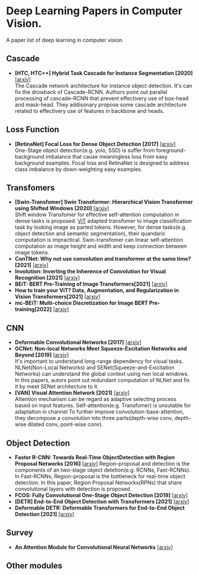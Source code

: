 # Deep Learning Papers in Computer Vision.
A paper list of deep learning in computer vision.

## Cascade
- **[HTC, HTC++] Hybrid Task Cascade for Instance Segmentation [2020]** [[arxiv]](https://arxiv.org/abs/1901.07518)<br>
The Cascade network architecture for instance object detection. It's can fix the drowback of Cascade-RCNN. 
Authors point out parallel processing of cascade-RCNN that prevent effectivery use of box-head and mask-head. They addisonary propose some cascade architecture related to effectivery use of features in backbone and heads.<br>  

## Loss Function
- **[RetinaNet] Focal Loss for Dense Object Detection [2017]** [[arxiv]](https://arxiv.org/abs/1708.02002)<br>
One-Stage object detection(e.g. yolo, SSD) is suffer from foreground-background imbalance that cause meaningless loss from  easy background examples. Focal loss and RetinaNet is designed to address class imbalance by down-weighting easy examples.<br>  


## Transfomers
- **[Swin-Transfomer] Swin Transformer: Hierarchical Vision Transformer using Shifted Windows [2020]** [[arxiv]](https://arxiv.org/abs/2103.14030)<br>
Shift window Transfomer for effective self-attention computation in dense tasks is proposed. [ViT](https://arxiv.org/abs/2010.11929) adapted transfomer to image classification task by looking image as parted tokens. However, for dense tasks(e.g. object detection and semantic segmentation), their quandaric computation is impractical. Swin-transfomer can linear self-attention computation as image height and width and keep connection between image tokens.<br>  
- **ConTNet: Why not use convolution and transformer at the same time? [2021]** [[arxiv]](https://arxiv.org/abs/2104.13497)
- **Involution: Inverting the Inherence of Convolution for Visual Recognition [2021]** [[arxiv]](https://arxiv.org/abs/2103.06255)
- **BEiT: BERT Pre-Training of Image Transformers[2021]** [[arxiv]](https://arxiv.org/abs/2106.08254)
- **How to train your ViT? Data, Augmentation, and Regularization in Vision Transformers[2021]** [[arxiv]](https://arxiv.org/abs/2106.10270)
- **mc-BEiT: Multi-choice Discretization for Image BERT Pre-training[2022]** [[arxiv]](https://arxiv.org/abs/2203.15371) 
## CNN
- **Deformable Convolutional Networks [2017]** [[arxiv]](https://arxiv.org/abs/1703.06211)<br>  
- **GCNet: Non-local Networks Meet Squeeze-Excitation Networks and Beyond [2019]** [[arxiv]](https://arxiv.org/abs/1904.11492)<br>
It's important to understand long-range dependency for visual tasks. NLNet(Non-Local Networks) and SENet(Squeeze-and-Exicitation Networks) can understand the global context using non local windows. In this papers, autors point out redundant computation of NLNet and fix it by meet SENet architecture to it.<br>  
- **[VAN] Visual Attention Network [2021]** [[arxiv]](https://arxiv.org/abs/2202.09741)<br>
Attention mechanism can be regard as adaptive selecting process based on input features. Self-attention(e.g. Transfomer) is unsutable for adaptation in channel To further improve convolution-base-attention, they decompose a convolution into three parts(depth-wise conv, depth-wise dilated conv, point-wise conv).<br>   

## Object Detection
- **Faster R-CNN: Towards Real-Time ObjectDetection with Region Proposal Networks [2016]** [[arxiv]](https://arxiv.org/abs/1506.01497)
Region-proposal and detection is the components of an two-stage object detetion(e.g. RCNNs, Fast-RCNNs). In Fast-RCNNs, Region-proposal is the bottleneck for real-time object detection. In this paper, Region Proposal Networks(RPNs) that share convolutional layers with detection is proposed.<br>  
- **FCOS: Fully Convolutional One-Stage Object Detection [2019]** [[arxiv]](https://arxiv.org/abs/1904.01355)
- **[DETR] End-to-End Object Detection with Transformers [2021]** [[arxiv]](https://arxiv.org/abs/2005.12872)
- **Deformable DETR: Deformable Transformers for End-to-End Object Detection [2021]** [[arxiv]](https://arxiv.org/abs/2010.04159)

## Survey 
- **An Attention Module for Convolutional Neural Networks** [[arxiv]](https://arxiv.org/abs/2108.08205)<br>
 
## Other modules

